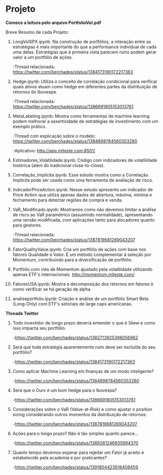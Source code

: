 # Projeto
**Comece a leitura pelo arquivo PortfolioVol.pdf**

Breve Resumo de cada Projeto:

1) LongVolSPX.ipynb: Na construção de portfólios, a interação entre as estratégias é mais importante do que a performance individual de cada uma delas. Estratégias que à primeira vista parecem ruins podem gerar valor a um portfólio de ações.
   
   -Thread relacionada: https://twitter.com/berchades/status/1384173190172217363

2) Hedge.ipynb: Utiliza o conceito de correlação condicional para verificar quais ativos atuam como hedge em diferentes partes da distribuição de retornos do Ibovespa.

   -Thread relacionada: https://twitter.com/berchades/status/1386691805153013761
 
3) MetaLabeling.ipynb: Mostra como ferramentas de machine learning podem melhorar a assertividade de estratégias de investimento com um exemplo prático.

   -Thread com explicação sobre o modelo: https://twitter.com/berchades/status/1384898784560353280
    
   -Aplicativo: http://app.mlteste.com:8501/
   
4) Estimadores_Volatilidade.ipynb: Código com indicadores de volatilidade histórica (além do tradicional close-to-close).

5) Correlação_Implícita.ipynb: Esse estudo mostra como a Correlação Implícita pode ser usada como uma ferramenta de avaliação de risco.

6) IndicadorPriceAction.ipynb: Nesse estudo apresento um indicador de Price Action que utiliza apenas dados de abertura, máxima, mínima e fechamento para detectar regiôes de compra e venda.

7) VaR_Modificado.ipynb: Mostramos como não devemos limitar a análise de risco ao VaR paramétrico (assumindo normalidade), apresentando uma versão modificada, com aplicações tanto para alocadores quanto para gestores.

   -Thread relacionada: https://twitter.com/berchades/status/1387819681269043207

8) FatorQualityValue.ipynb: Cria um portfólio de ações com base nos fatores Qualidade e Valor. É um método complementar à seleção por Momentum, contribuindo para a diversificação de portfólio. 

9) Portfólio com viés de Momentum ajustado pela volatilidade utilizando apenas ETF's internacionais. http://momentum.mlteste.com/

10) FatoresUSA.ipynb: Mostra a decomposição dos retornos em fatores e como verificar se há geração de alpha.

11) analiseportfolio.ipynb: Criação e análise de um portfólio Smart Beta (Long-Only) com ETF's setoriais de large caps americanas.
    
    
**Threads Twitter**
1) Todo investidor de longo prazo deveria entender o que é Skew e como isso impacta seu portfólio. 
  
   -https://twitter.com/berchades/status/1382713925398056962

2) Será que toda estratégia aparentemente ruim deve ser excluída do seu portfólio?
  
   -https://twitter.com/berchades/status/1384173190172217363

3) Como aplicar Machine Learning em finanças de um modo inteligente?

   -https://twitter.com/berchades/status/1384898784560353280
   
4) Será que o Ouro é um bom hedge para o Ibovespa?
   
   -https://twitter.com/berchades/status/1386691805153013761
   
5) Considerações sobre o VaR (Value-at-Risk) e como ajustar o position sizing considerando outros momentos da distribuição de retornos:
   
   -https://twitter.com/berchades/status/1387819681269043207
   
6) Ações para o longo prazo? Não é tão simples quanto parece...
   
   -https://twitter.com/berchades/status/1389261246935994370

7) Quanto tempo devemos esperar para rejeitar um Fator já aceito e estabelecido pela academia e por praticantes?
   
   -https://twitter.com/berchades/status/1391804423618408459
